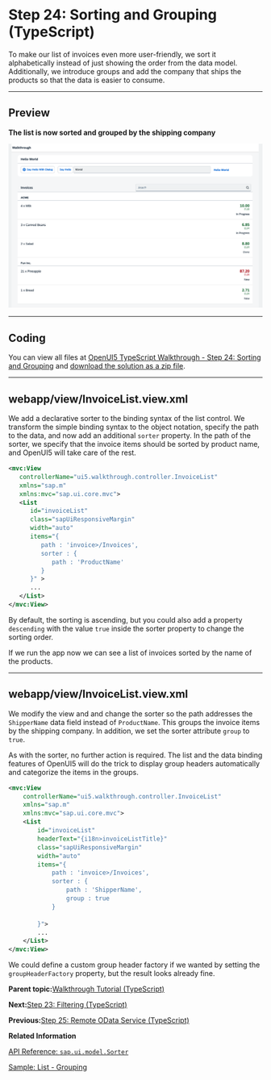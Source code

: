 <!-- loio86bbe132b9924c8496b70824af94a209 -->

# Step 24: Sorting and Grouping \(TypeScript\)

To make our list of invoices even more user-friendly, we sort it alphabetically instead of just showing the order from the data model. Additionally, we introduce groups and add the company that ships the products so that the data is easier to consume.

***

## Preview

  
  
**The list is now sorted and grouped by the shipping company**

![A list of invoices is displayed](images/loio33f71b44bb644d1fa2a0ab14f1fcc02a_LowRes.png "The list is now sorted and grouped by the shipping company")

***

<a name="loio86bbe132b9924c8496b70824af94a209__section_sxl_41l_syb"/>

## Coding

You can view all files at [OpenUI5 TypeScript Walkthrough - Step 24: Sorting and Grouping](https://github.com/sap-samples/ui5-typescript-walkthrough/tree/main/steps/24) and [download the solution as a zip file](https://sap-samples.github.io/ui5-typescript-walkthrough/ui5-typescript-walkthrough-step-24.zip).

***

<a name="loio86bbe132b9924c8496b70824af94a209__section_txl_41l_syb"/>

## webapp/view/InvoiceList.view.xml

We add a declarative sorter to the binding syntax of the list control. We transform the simple binding syntax to the object notation, specify the path to the data, and now add an additional `sorter` property. In the path of the sorter, we specify that the invoice items should be sorted by product name, and OpenUI5 will take care of the rest.

```xml
<mvc:View
   controllerName="ui5.walkthrough.controller.InvoiceList"
   xmlns="sap.m"
   xmlns:mvc="sap.ui.core.mvc">
   <List
      id="invoiceList"
      class="sapUiResponsiveMargin"
      width="auto"
      items="{
         path : 'invoice>/Invoices',
         sorter : {
            path : 'ProductName' 
         }
      }" >
      ...
   </List>
</mvc:View>
```

By default, the sorting is ascending, but you could also add a property `descending` with the value `true` inside the sorter property to change the sorting order.

If we run the app now we can see a list of invoices sorted by the name of the products.

***

## webapp/view/InvoiceList.view.xml

We modify the view and and change the sorter so the path addresses the `ShipperName` data field instead of `ProductName`. This groups the invoice items by the shipping company. In addition, we set the sorter attribute `group` to `true`.

As with the sorter, no further action is required. The list and the data binding features of OpenUI5 will do the trick to display group headers automatically and categorize the items in the groups.

```xml
<mvc:View
    controllerName="ui5.walkthrough.controller.InvoiceList"
    xmlns="sap.m"
    xmlns:mvc="sap.ui.core.mvc">
    <List
        id="invoiceList"
        headerText="{i18n>invoiceListTitle}"
        class="sapUiResponsiveMargin"
        width="auto"
        items="{
            path : 'invoice>/Invoices',
            sorter : {
                path : 'ShipperName',
                group : true
            }

        }">
        ...
    </List>
</mvc:View>
```

We could define a custom group header factory if we wanted by setting the `groupHeaderFactory` property, but the result looks already fine.

**Parent topic:**[Walkthrough Tutorial \(TypeScript\)](walkthrough-tutorial-typescript-dad1905.md "In this tutorial we'll introduce you to all major development paradigms of OpenUI5. We'll demonstrate the use of TypeScript with OpenUI5 and highlight the specific characteristics of this approach.")

**Next:**[Step 23: Filtering \(TypeScript\)](step-23-filtering-typescript-7f02e9d.md "In this step, we add a search field for our product list and define a filter that represents the search term. When searching, the list is automatically updated to show only the items that match the search term.")

**Previous:**[Step 25: Remote OData Service \(TypeScript\)](step-25-remote-odata-service-typescript-b68d321.md "So far we have worked with local JSON data, but now we will access a real OData service to visualize remote data.")

**Related Information**  


[API Reference: `sap.ui.model.Sorter`](https://ui5.sap.com/#/api/sap.ui.model.Sorter)

[Sample: List - Grouping](https://ui5.sap.com/#/entity/sap.m.List/sample/sap.m.sample.ListGrouping)

